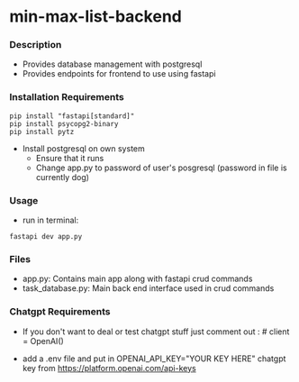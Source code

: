 # min-max-list-backend


### Description
- Provides database management with postgresql
- Provides endpoints for frontend to use using fastapi

### Installation Requirements

```
pip install "fastapi[standard]"
pip install psycopg2-binary
pip install pytz 
```
- Install postgresql on own system 
    - Ensure that it runs
    - Change app.py to password of user's posgresql (password in file is currently dog)

### Usage
- run in terminal:
```
fastapi dev app.py
```

### Files
- app.py: Contains main app along with fastapi crud commands 
- task_database.py: Main back end interface used in crud commands

### Chatgpt Requirements
- If you don't want to deal or test chatgpt stuff just comment out 
: # client = OpenAI()

- add a .env file and put in 
OPENAI_API_KEY="YOUR KEY HERE"
chatgpt key from https://platform.openai.com/api-keys

